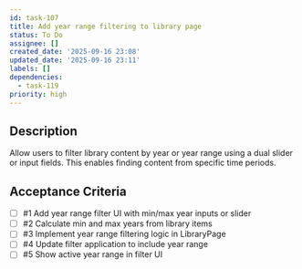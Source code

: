 ```yaml
---
id: task-107
title: Add year range filtering to library page
status: To Do
assignee: []
created_date: '2025-09-16 23:08'
updated_date: '2025-09-16 23:11'
labels: []
dependencies:
  - task-119
priority: high
---
```


## Description

Allow users to filter library content by year or year range using a dual slider or input fields. This enables finding content from specific time periods.

## Acceptance Criteria
<!-- AC:BEGIN -->
- [ ] #1 Add year range filter UI with min/max year inputs or slider
- [ ] #2 Calculate min and max years from library items
- [ ] #3 Implement year range filtering logic in LibraryPage
- [ ] #4 Update filter application to include year range
- [ ] #5 Show active year range in filter UI
<!-- AC:END -->
